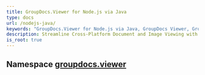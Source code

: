 ```yaml
---
title: GroupDocs.Viewer for Node.js via Java
type: docs
url: /nodejs-java/
keywords: "GroupDocs.Viewer for Node.js via Java, GroupDocs Viewer, GroupDocs PDF, GroupDocs DOCX, GroupDocs API Reference."
description: Streamline Cross-Platform Document and Image Viewing with Node.js using GroupDocs.Viewer APIs
is_root: true
---
```

## Namespace [groupdocs.viewer](groupdocs.viewer)

